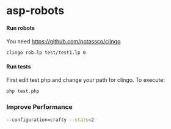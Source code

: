 # asp-robots

#### Run robots
You need https://github.com/potassco/clingo

```sh
clingo rob.lp test/test1.lp 0
```

#### Run tests
First edit test.php and change your path for clingo. To execute:

```sh
php test.php
```
### Improve Performance
```sh
--configuration=crafty --stats=2
```
